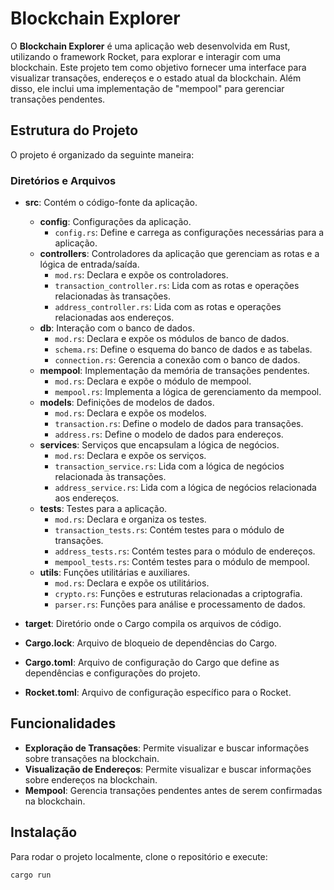 # Blockchain Explorer

O **Blockchain Explorer** é uma aplicação web desenvolvida em Rust, utilizando o framework Rocket, para explorar e interagir com uma blockchain. Este projeto tem como objetivo fornecer uma interface para visualizar transações, endereços e o estado atual da blockchain. Além disso, ele inclui uma implementação de "mempool" para gerenciar transações pendentes.

## Estrutura do Projeto

O projeto é organizado da seguinte maneira:

### Diretórios e Arquivos

- **src**: Contém o código-fonte da aplicação.
  - **config**: Configurações da aplicação.
    - `config.rs`: Define e carrega as configurações necessárias para a aplicação.
  - **controllers**: Controladores da aplicação que gerenciam as rotas e a lógica de entrada/saída.
    - `mod.rs`: Declara e expõe os controladores.
    - `transaction_controller.rs`: Lida com as rotas e operações relacionadas às transações.
    - `address_controller.rs`: Lida com as rotas e operações relacionadas aos endereços.
  - **db**: Interação com o banco de dados.
    - `mod.rs`: Declara e expõe os módulos de banco de dados.
    - `schema.rs`: Define o esquema do banco de dados e as tabelas.
    - `connection.rs`: Gerencia a conexão com o banco de dados.
  - **mempool**: Implementação da memória de transações pendentes.
    - `mod.rs`: Declara e expõe o módulo de mempool.
    - `mempool.rs`: Implementa a lógica de gerenciamento da mempool.
  - **models**: Definições de modelos de dados.
    - `mod.rs`: Declara e expõe os modelos.
    - `transaction.rs`: Define o modelo de dados para transações.
    - `address.rs`: Define o modelo de dados para endereços.
  - **services**: Serviços que encapsulam a lógica de negócios.
    - `mod.rs`: Declara e expõe os serviços.
    - `transaction_service.rs`: Lida com a lógica de negócios relacionada às transações.
    - `address_service.rs`: Lida com a lógica de negócios relacionada aos endereços.
  - **tests**: Testes para a aplicação.
    - `mod.rs`: Declara e organiza os testes.
    - `transaction_tests.rs`: Contém testes para o módulo de transações.
    - `address_tests.rs`: Contém testes para o módulo de endereços.
    - `mempool_tests.rs`: Contém testes para o módulo de mempool.
  - **utils**: Funções utilitárias e auxiliares.
    - `mod.rs`: Declara e expõe os utilitários.
    - `crypto.rs`: Funções e estruturas relacionadas a criptografia.
    - `parser.rs`: Funções para análise e processamento de dados.

- **target**: Diretório onde o Cargo compila os arquivos de código.

- **Cargo.lock**: Arquivo de bloqueio de dependências do Cargo.

- **Cargo.toml**: Arquivo de configuração do Cargo que define as dependências e configurações do projeto.

- **Rocket.toml**: Arquivo de configuração específico para o Rocket.

## Funcionalidades

- **Exploração de Transações**: Permite visualizar e buscar informações sobre transações na blockchain. 
- **Visualização de Endereços**: Permite visualizar e buscar informações sobre endereços na blockchain.
- **Mempool**: Gerencia transações pendentes antes de serem confirmadas na blockchain.

## Instalação

Para rodar o projeto localmente, clone o repositório e execute:

```bash
cargo run
